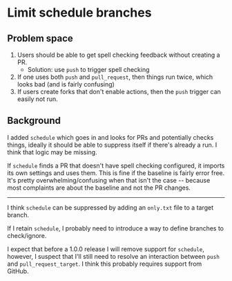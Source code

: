 # Limit schedule branches 

## Problem space

1. Users should be able to get spell checking feedback without creating a PR.
   - Solution: use `push` to trigger spell checking
1. If one uses both `push` and `pull_request`, then things run twice, which looks bad (and is fairly confusing)
1. If users create forks that don't enable actions, then the `push` trigger can easily not run.

## Background

I added `schedule` which goes in and looks for PRs and potentially checks things, ideally it should be able to suppress itself if there's already a run. I think that logic may be missing.

If `schedule` finds a PR that doesn't have spell checking configured, it imports its own settings and uses them. This is fine if the baseline is fairly error free. It's pretty overwhelming/confusing when that isn't the case -- because most complaints are about the baseline and not the PR changes.

---
I think `schedule` can be suppressed by adding an `only.txt` file to a target branch.

If I retain `schedule`, I probably need to introduce a way to define branches to check/ignore.

I expect that before a 1.0.0 release I will remove support for `schedule`, however, I suspect that I'll still need to resolve an interaction between `push` and `pull_request_target`. I think this probably requires support from GitHub.

